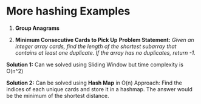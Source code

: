 # More hashing Examples

1. **Group Anagrams**

2. **Minimum Consecutive Cards to Pick Up**
**Problem Statement:** _Given an integer array cards, find the length of the shortest subarray that 
contains at least one duplicate. If the array has no duplicates, return -1._

**Solution 1:** Can we solved using Sliding Window but time complexity is O(n^2)

**Solution 2:** Can be solved using **Hash Map** in O(n)
Approach: Find the indices of each unique cards and store it in a hashmap. The answer would be the minimum of the shortest distance.

